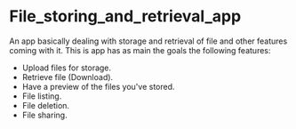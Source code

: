 # File_storing_and_retrieval_app
 An app basically dealing with storage and retrieval of file and other features coming with it.
 This is app has as main the goals the following features:
 - Upload files for storage.
 - Retrieve file (Download).
 - Have a preview of the files you've stored.
 - File listing.
 - File deletion.
 - File sharing.
